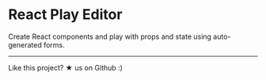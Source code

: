 # React Play Editor

Create React components and play with props and state using auto-generated forms.

---
Like this project? ★ us on Github :)
